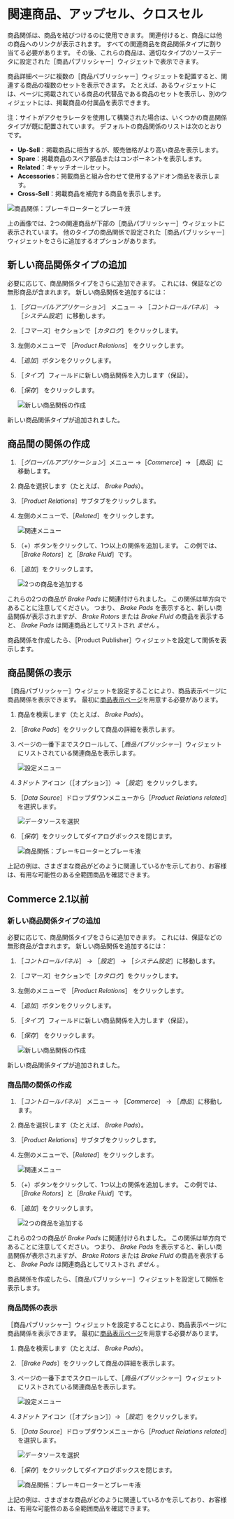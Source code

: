 # 関連商品、アップセル、クロスセル

商品関係は、商品を結びつけるのに使用できます。 関連付けると、商品には他の商品へのリンクが表示されます。 すべての関連商品を商品関係タイプに割り当てる必要があります。 その後、これらの商品は、適切なタイプのソースデータに設定された［商品パブリッシャー］ウィジェットで表示できます。

商品詳細ページに複数の［商品パブリッシャー］ウィジェットを配置すると、関連する商品の複数のセットを表示できます。 たとえば、あるウィジェットには、ページに掲載されている商品の代替品である商品のセットを表示し、別のウィジェットには、掲載商品の付属品を表示できます。

注：サイトがアクセラレータを使用して構築された場合は、いくつかの商品関係タイプが既に配置されています。 デフォルトの商品関係のリストは次のとおりです。

* **Up-Sell**：掲載商品に相当するが、販売価格がより高い商品を表示します。
* **Spare**：掲載商品のスペア部品またはコンポーネントを表示します。
* **Related**：キャッチオールセット。
* **Accessories**：掲載商品と組み合わせて使用するアドオン商品を表示します。
* **Cross-Sell**：掲載商品を補完する商品を表示します。

![商品関係：ブレーキローターとブレーキ液](./related-products-up-sells-and-cross-sells/images/05.png)

上の画像では、2つの関連商品が下部の［商品パブリッシャー］ウィジェットに表示されています。 他のタイプの商品関係で設定された［商品パブリッシャー］ウィジェットをさらに追加するオプションがあります。

## 新しい商品関係タイプの追加

必要に応じて、商品関係タイプをさらに追加できます。 これには、保証などの無形商品が含まれます。 新しい商品関係を追加するには：

1. ［_グローバルアプリケーション_］ メニュー → ［_コントロールパネル_］ → ［_システム設定_］に移動します。
1. ［_コマース_］セクションで［_カタログ_］をクリックします。
1. 左側のメニューで ［_Product Relations_］ をクリックします。
1. ［_追加_］ボタンをクリックします。
1. ［_タイプ_］フィールドに新しい商品関係を入力します（保証）。
1. ［_保存_］ をクリックします。

    ![新しい商品関係の作成](./related-products-up-sells-and-cross-sells/images/01.png)

新しい商品関係タイプが追加されました。

## 商品間の関係の作成

1. ［_グローバルアプリケーション_］メニュー →［_Commerce_］→ ［_商品_］に移動します。
1. 商品を選択します（たとえば、 _Brake Pads_）。
1. ［_Product Relations_］サブタブをクリックします。
1. 左側のメニューで、［_Related_］をクリックします。

    ![関連メニュー](./related-products-up-sells-and-cross-sells/images/02.png)

1. （+）ボタンをクリックして、1つ以上の関係を追加します。 この例では、［_Brake Rotors_］と［_Brake Fluid_］です。
1. ［_追加_］をクリックします。

    ![2つの商品を追加する](./related-products-up-sells-and-cross-sells/images/04.png)

これらの2つの商品が _Brake Pads_ に関連付けられました。 この関係は単方向であることに注意してください。 つまり、 _Brake Pads_ を表示すると、新しい商品関係が表示されますが、 _Brake Rotors_ または _Brake Fluid_ の商品を表示すると、 _Brake Pads_ は関連商品としてリストされ _ません_ 。

商品関係を作成したら、［Product Publisher］ウィジェットを設定して関係を表示します。

## 商品関係の表示

［商品パブリッシャー］ウィジェットを設定することにより、商品表示ページに商品関係を表示できます。 最初に[商品表示ページ](https://help.liferay.com/hc/en-us/articles/360017870292-Displaying-Product-Pages-)を用意する必要があります。

1. 商品を検索します（たとえば、 _Brake Pads_）。
1. ［_Brake Pads_］をクリックして商品の詳細を表示します。
1. ページの一番下までスクロールして、［_商品パブリッシャー_］ウィジェットにリストされている関連商品を表示します。

   ![設定メニュー](./related-products-up-sells-and-cross-sells/images/06.png)

1. _3ドット_ アイコン（［オプション］）→ ［_設定_］をクリックします。
1. ［_Data Source_］ドロップダウンメニューから［_Product Relations related_］を選択します。

    ![データソースを選択](./related-products-up-sells-and-cross-sells/images/03.png)

1. ［_保存_］をクリックしてダイアログボックスを閉じます。

    ![商品関係：ブレーキローターとブレーキ液](./related-products-up-sells-and-cross-sells/images/05.png)

上記の例は、さまざまな商品がどのように関連しているかを示しており、お客様は、有用な可能性のある全範囲商品を確認できます。

## Commerce 2.1以前

### 新しい商品関係タイプの追加

必要に応じて、商品関係タイプをさらに追加できます。 これには、保証などの無形商品が含まれます。 新しい商品関係を追加するには：

1. ［_コントロールパネル_］ → ［_設定_］ → ［_システム設定_］に移動します。
1. ［_コマース_］セクションで［_カタログ_］をクリックします。
1. 左側のメニューで ［_Product Relations_］ をクリックします。
1. ［_追加_］ボタンをクリックします。
1. ［_タイプ_］フィールドに新しい商品関係を入力します（保証）。
1. ［_保存_］ をクリックします。

    ![新しい商品関係の作成](./related-products-up-sells-and-cross-sells/images/01.png)

新しい商品関係タイプが追加されました。

### 商品間の関係の作成

1. ［_コントロールパネル_］ メニュー → ［_Commerce_］ → ［_商品_］に移動します。
1. 商品を選択します（たとえば、 _Brake Pads_）。
1. ［_Product Relations_］サブタブをクリックします。
1. 左側のメニューで、［_Related_］をクリックします。

    ![関連メニュー](./related-products-up-sells-and-cross-sells/images/02.png)

1. （+）ボタンをクリックして、1つ以上の関係を追加します。 この例では、［_Brake Rotors_］と［_Brake Fluid_］です。
1. ［_追加_］をクリックします。

    ![2つの商品を追加する](./related-products-up-sells-and-cross-sells/images/04.png)

これらの2つの商品が _Brake Pads_ に関連付けられました。 この関係は単方向であることに注意してください。 つまり、 _Brake Pads_ を表示すると、新しい商品関係が表示されますが、 _Brake Rotors_ または _Brake Fluid_ の商品を表示すると、 _Brake Pads_ は関連商品としてリストされ _ません_ 。

商品関係を作成したら、［商品パブリッシャー］ウィジェットを設定して関係を表示します。

### 商品関係の表示

［商品パブリッシャー］ウィジェットを設定することにより、商品表示ページに商品関係を表示できます。 最初に[商品表示ページ](https://help.liferay.com/hc/en-us/articles/360017870292-Displaying-Product-Pages-)を用意する必要があります。

1. 商品を検索します（たとえば、 _Brake Pads_）。
1. ［_Brake Pads_］をクリックして商品の詳細を表示します。
1. ページの一番下までスクロールして、［_商品パブリッシャー_］ウィジェットにリストされている関連商品を表示します。

   ![設定メニュー](./related-products-up-sells-and-cross-sells/images/06.png)

1. _3ドット_ アイコン（［オプション］）→ ［_設定_］をクリックします。
1. ［_Data Source_］ドロップダウンメニューから［_Product Relations related_］を選択します。

    ![データソースを選択](./related-products-up-sells-and-cross-sells/images/03.png)

1. ［_保存_］をクリックしてダイアログボックスを閉じます。

    ![商品関係：ブレーキローターとブレーキ液](./related-products-up-sells-and-cross-sells/images/05.png)

上記の例は、さまざまな商品がどのように関連しているかを示しており、お客様は、有用な可能性のある全範囲商品を確認できます。

